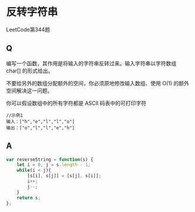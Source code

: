 # 反转字符串

LeetCode第344题

## Q
编写一个函数，其作用是将输入的字符串反转过来。输入字符串以字符数组 char[] 的形式给出。

不要给另外的数组分配额外的空间，你必须原地修改输入数组、使用 O(1) 的额外空间解决这一问题。

你可以假设数组中的所有字符都是 ASCII 码表中的可打印字符

```
//示例1
输入：["h","e","l","l","o"]
输出：["o","l","l","e","h"]
```

## A
``` javascript
var reverseString = function(s) {
    let i = 0, j = s.length - 1;
    while(i < j){
        [s[i], s[j]] = [s[j], s[i]];
        i++;
        j--;
    }
    return s;
};
```